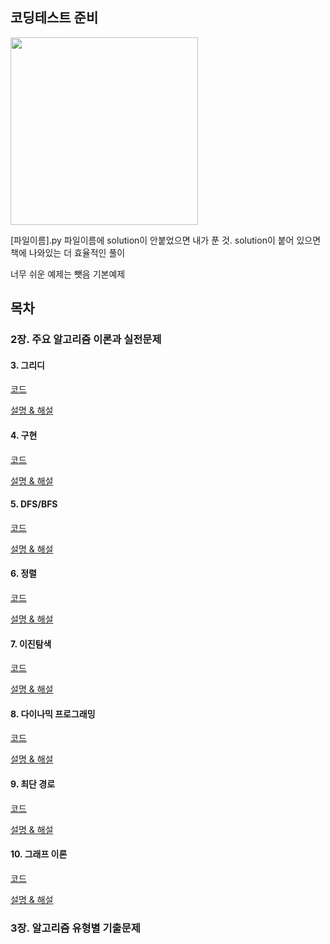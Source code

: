 ## 코딩테스트 준비

<img src = "https://user-images.githubusercontent.com/42762236/101512360-42125800-39be-11eb-9bcf-86173de1dada.png" width="300px">



[파일이름].py 파일이름에 solution이 안붙었으면 내가 푼 것. 
solution이 붙어 있으면 책에 나와있는 더 효율적인 풀이

너무 쉬운 예제는 뺏음
기본예제




## 목차

### **2장. 주요 알고리즘 이론과 실전문제**


#### 3. 그리디
[코드](https://github.com/Youngminah/thisiscodingtest/tree/master/2장.주요알고리즘이론/03.그리디)

[설명 & 해설](https://cau-meng2.tistory.com/70?category=826666)


#### 4. 구현
[코드](https://github.com/Youngminah/thisiscodingtest/tree/master/2장.주요알고리즘이론/04.구현)

[설명 & 해설](https://cau-meng2.tistory.com/73?category=826666)

#### 5. DFS/BFS
[코드](https://github.com/Youngminah/thisiscodingtest/tree/master/2장.주요알고리즘이론/05.DFSBFS)

[설명 & 해설](https://cau-meng2.tistory.com/75?category=826666)


#### 6. 정렬
[코드](https://github.com/Youngminah/thisiscodingtest/tree/master/2장.주요알고리즘이론/06.정렬)

[설명 & 해설](https://cau-meng2.tistory.com/76?category=826666)


#### 7. 이진탐색
[코드](https://github.com/Youngminah/thisiscodingtest/tree/master/2장.주요알고리즘이론/07.이진탐색)

[설명 & 해설](https://cau-meng2.tistory.com/77?category=826666)


#### 8. 다이나믹 프로그래밍
[코드](https://github.com/Youngminah/thisiscodingtest/tree/master/2장.주요알고리즘이론/08.다이나믹)

[설명 & 해설](https://cau-meng2.tistory.com/95?category=826666)

#### 9. 최단 경로
[코드](https://github.com/Youngminah/thisiscodingtest/tree/master/2장.주요알고리즘이론/09.최단경로)

[설명 & 해설](https://cau-meng2.tistory.com/96?category=826666)

#### 10. 그래프 이론
[코드](https://github.com/Youngminah/thisiscodingtest/tree/master/2장.주요알고리즘이론/10.그래프이론)

[설명 & 해설](https://cau-meng2.tistory.com/97?category=826666)






### **3장. 알고리즘 유형별 기출문제**
